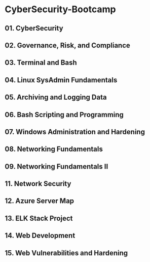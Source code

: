 # CyberSecurity-Bootcamp

## 01. CyberSecurity

## 02. Governance, Risk, and Compliance

## 03. Terminal and Bash

## 04. Linux SysAdmin Fundamentals

## 05. Archiving and Logging Data

## 06. Bash Scripting and Programming

## 07. Windows Administration and Hardening

## 08. Networking Fundamentals

## 09. Networking Fundamentals II

## 11. Network Security

## 12. Azure Server Map

## 13. ELK Stack Project

## 14. Web Development

## 15. Web Vulnerabilities and Hardening
